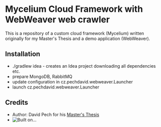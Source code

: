 # Mycelium Cloud Framework with WebWeaver web crawler

This is a repository of a custom cloud framework (Mycelium) written originally for my Master's Thesis and a demo application (WebWeaver).

## Installation

* ./gradlew idea - creates an Idea project downloading all dependencies etc.
* prepare MongoDB, RabbitMQ
* update configuration in cz.pechdavid.webweaver.Launcher
* launch cz.pechdavid.webweaver.Launcher

## Credits

* Author: David Pech for his [Master's Thesis](https://www.fit.vutbr.cz/)
* ![Built on...](https://www.cloudbees.com/sites/default/files/Button-Built-on-CB-1.png)